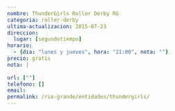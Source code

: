 ```yaml
---
nombre: ThunderGirls Roller Derby RG
categoria: roller-derby
ultima-actualizacion: 2015-07-23
direccion: 
  lugar: [segundotiempo]
horario: 
  - {dia: "lunes y jueves", hora: "21:00", nota: ""}
precio: gratis
nota: | 
  
url: [""]
telefono: []
email: 
permalink: /rio-grande/entidades/thundergirls/
---
```


